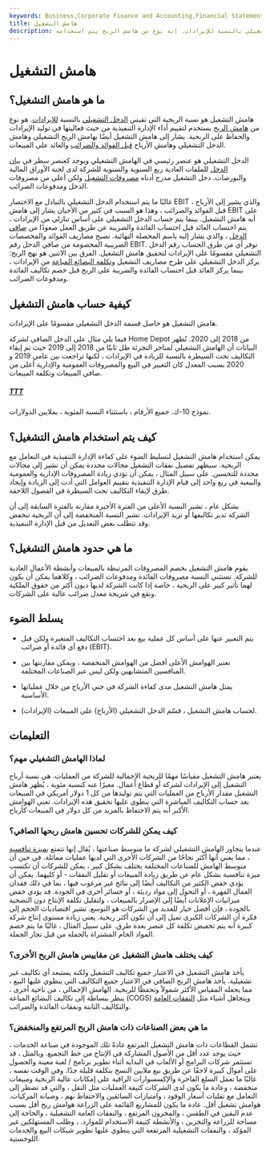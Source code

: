 ```yaml
---
keywords: Business,Corporate Finance and Accounting,Financial Statements,Net Income,Operating Income,Operating Margin,Profitability,Revenue
title: هامش التشغيل
description: ما هو هامش التشغيل؟ هامش التشغيل هو نسبة الربحية التي تقيس الدخل التشغيلي بالنسبة للإيرادات. إنه نوع من هامش الربح يتم استخدامه
---
```


# هامش التشغيل
## ما هو هامش التشغيل؟

هامش التشغيل هو نسبة الربحية التي تقيس [الدخل التشغيلي](/operatingincome) بالنسبة [للإيرادات](/revenue). هو نوع من [هامش الربح](/profitmargin) يستخدم لتقييم أداء الإدارة التنفيذية من حيث فعاليتها في توليد الإيرادات والحفاظ على الربحية. يشار إلى هامش التشغيل أيضًا بهامش الربح التشغيلي وهامش الدخل التشغيلي وهامش الأرباح [قبل الفوائد والضرائب](/ebit) والعائد على المبيعات.

الدخل التشغيلي هو عنصر رئيسي في الهامش التشغيلي ويوجد كعنصر سطر في [بيان الدخل](/incomestatement) للملفات العادية ربع السنوية والسنوية للشركة لدى لجنة الأوراق المالية والبورصات. دخل التشغيل مدرج أدناه [مصروفات التشغيل](/operating_expense) ولكن أعلى من مصروفات الدخل ومدفوعات الضرائب.

غالبًا ما يتم استخدام الدخل التشغيلي بالتبادل مع الاختصار EBIT ، والذي يشير إلى الأرباح قبل الفوائد والضرائب ، وهذا هو السبب في كثير من الأحيان يشار إلى هامش EBIT على أنه هامش التشغيل. بينما يتم حساب الدخل التشغيلي على أساس تنازلي من الإيرادات ، يتم احتساب العائد قبل احتساب الفائدة والضريبة عن طريق العمل صعودًا من [صافي الدخل](/netincome) ، والذي يشار إليه باسم المحصلة النهائية. تصبح مصاريف الفوائد والمخصصات الضريبية المخصومة من صافي الدخل رقم EBIT. توفر أي من طرق الحساب رقم الدخل التشغيلي مقسومًا على الإيرادات لتحقيق هامش التشغيل. الفرق بين الاثنين هو نهج الربح: يركز الدخل التشغيلي على طرح مصاريف التشغيل [وتكلفة البضائع المباعة](/cogs) من الإيرادات ، بينما يركز العائد قبل احتساب الفائدة والضريبة على الربح قبل خصم تكاليف الفائدة ومدفوعات الضرائب.

## كيفية حساب هامش التشغيل

هامش التشغيل هو حاصل قسمة الدخل التشغيلي مقسومًا على الإيرادات.

فيما يلي مثال على الدخل الصافي لشركة Home Depot من 2018 إلى 2020. تُظهر البيانات أن الهامش التشغيلي لمتاجر التجزئة ظل ثابتًا من 2018 إلى 2019 حيث تم إبقاء التكاليف تحت السيطرة بالنسبة للزيادة في الإيرادات ، لكنها تراجعت بين عامي 2019 و 2020 بسبب المعدل كان التغيير في البيع والمصروفات العمومية والإدارية أعلى من صافي المبيعات وتكلفة المبيعات.

<h5> <a href=""> TTT </a> </h5>

نموذج 10-ك. جميع الأرقام ، باستثناء النسبة المئوية ، بملايين الدولارات.

## كيف يتم استخدام هامش التشغيل؟

يمكن استخدام هامش التشغيل لتسليط الضوء على كفاءة الإدارة التنفيذية في التعامل مع الربحية. سيظهر تفصيل نفقات التشغيل مجالات محددة يمكن أن تشير إلى مجالات محددة للتحسين. على سبيل المثال ، يمكن أن تؤدي زيادة المصروفات الإدارية والعمومية والبيعية في ربع واحد إلى قيام الإدارة التنفيذية بتقييم العوامل التي أدت إلى الزيادة وإيجاد طرق لإبقاء التكاليف تحت السيطرة في الفصول اللاحقة.

بشكل عام ، تشير النسبة الأعلى من الفترة الأخيرة مقارنة بالفترة السابقة إلى أن الشركة تدير تكاليفها أو تزيد الإيرادات. تشير النسبة المنخفضة إلى أن الربحية تنخفض وقد تتطلب بعض التعديل من قبل الإدارة التنفيذية.

## ما هي حدود هامش التشغيل؟

يقوم هامش التشغيل بخصم المصروفات المرتبطة بالمبيعات وأنشطة الأعمال العادية للشركة. تستثني النسبة مصروفات الفائدة ومدفوعات الضرائب ، وكلاهما يمكن أن يكون لهما تأثير كبير على الربحية ، خاصة إذا كانت الشركة لديها ديون أكثر من حقوق الملكية وتقع في شريحة معدل ضرائب عالية على الشركات.

## يسلط الضوء

- يتم التعبير عنها على أساس كل عملية بيع بعد احتساب التكاليف المتغيرة ولكن قبل دفع أي فائدة أو ضرائب (EBIT).

- تعتبر الهوامش الأعلى أفضل من الهوامش المنخفضة ، ويمكن مقارنتها بين المنافسين المتشابهين ولكن ليس عبر الصناعات المختلفة.

- يمثل هامش التشغيل مدى كفاءة الشركة في جني الأرباح من خلال عملياتها الأساسية.

- لحساب هامش التشغيل ، قسّم الدخل التشغيلي (الأرباح) على المبيعات (الإيرادات).

## التعليمات

### لماذا الهامش التشغيلي مهم؟

يعتبر هامش التشغيل مقياسًا مهمًا للربحية الإجمالية للشركة من العمليات. هي نسبة أرباح التشغيل إلى الإيرادات لشركة أو قطاع أعمال. معبرًا عنه كنسبة مئوية ، يُظهر هامش التشغيل مقدار الأرباح من العمليات التي يتم توليدها من كل 1 دولار أمريكي في المبيعات بعد حساب التكاليف المباشرة التي ينطوي عليها تحقيق هذه الإيرادات. تعني الهوامش الأكبر أنه يتم الاحتفاظ بالمزيد من كل دولار في المبيعات كأرباح.

### كيف يمكن للشركات تحسين هامش ربحها الصافي؟

عندما يتجاوز الهامش التشغيلي لشركة ما متوسط صناعتها ، يُقال إنها تتمتع [بميزة تنافسية](/competitive_advantage) ، مما يعني أنها أكثر نجاحًا من الشركات الأخرى التي لديها عمليات مماثلة. في حين أن متوسط الهامش للصناعات المختلفة يختلف بشكل كبير ، يمكن للشركات أن تكتسب ميزة تنافسية بشكل عام عن طريق زيادة المبيعات أو تقليل النفقات - أو كليهما. يمكن أن يؤدي خفض الكثير من التكاليف أيضًا إلى نتائج غير مرغوب فيها ، بما في ذلك فقدان العمال المهرة ، أو التحول إلى مواد رديئة ، أو خسائر أخرى في الجودة. قد يؤدي خفض ميزانيات الإعلانات أيضًا إلى الإضرار بالمبيعات ، ولتقليل تكلفة الإنتاج دون التضحية بالجودة ، فإن أفضل خيار للعديد من الشركات هو التوسع. تشير اقتصاديات الحجم إلى فكرة أن الشركات الكبرى تميل إلى أن تكون أكثر ربحية. يعني زيادة مستوى إنتاج شركة كبيرة أنه يتم تخفيض تكلفة كل عنصر بعدة طرق. على سبيل المثال ، غالبًا ما يتم خصم المواد الخام المشتراة بالجملة من قبل تجار الجملة.

### كيف يختلف هامش التشغيل عن مقاييس هامش الربح الأخرى؟

يأخذ هامش التشغيل في الاعتبار جميع تكاليف التشغيل ولكنه يستبعد أي تكاليف غير تشغيلية. يأخذ هامش الربح الصافي في الاعتبار جميع التكاليف التي ينطوي عليها البيع ، مما يجعله المقياس الأكثر شمولاً وتحفظًا للربحية. الهامش الإجمالي ، من ناحية أخرى ، ينظر ببساطة إلى تكاليف البضائع المباعة (COGS) ويتجاهل أشياء مثل [النفقات العامة](/overhead) والتكاليف الثابتة ونفقات الفائدة والضرائب.

### ما هي بعض الصناعات ذات هامش الربح المرتفع والمنخفض؟

تشمل القطاعات ذات هامش التشغيل المرتفع عادةً تلك الموجودة في صناعة الخدمات ، حيث يوجد عدد أقل من الأصول المشاركة في الإنتاج من خط التجميع. وبالمثل ، قد تستثمر شركات البرامج أو الألعاب في البداية أثناء تطوير برنامج / لعبة معينة والحصول على أموال كبيرة لاحقًا عن طريق بيع ملايين النسخ بتكلفة قليلة جدًا. وفي الوقت نفسه ، غالبًا ما تعمل السلع الفاخرة والإكسسوارات الراقية على إمكانات عالية الربحية ومبيعات منخفضة ، وعادة ما يكون لدى الشركات كثيفة العمليات مثل النقل ، والتي قد تضطر إلى التعامل مع تقلبات أسعار الوقود ، وامتيازات السائقين والاحتفاظ بهم ، وصيانة المركبات. هوامش تشغيل أقل. عادة ما يكون للمشاريع القائمة على الزراعة هوامش ربح أقل بسبب عدم اليقين في الطقس ، والمخزون المرتفع ، والنفقات العامة التشغيلية ، والحاجة إلى مساحة للزراعة والتخزين ، والأنشطة كثيفة الاستخدام للموارد. ، وطلب المستهلكين غير المؤكد ، والنفقات التشغيلية المرتفعة التي ينطوي عليها تطوير شبكات البيع والخدمات اللوجستية.

